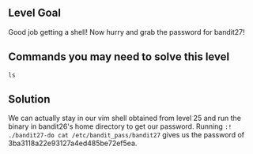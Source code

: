 ## Level Goal ##

Good job getting a shell! Now hurry and grab the password for bandit27!

## Commands you may need to solve this level ##

    ls

## Solution ##

We can actually stay in our vim shell obtained from level 25 and run the binary in bandit26's home directory to get our password. Running `:! ./bandit27-do cat /etc/bandit_pass/bandit27` gives us the password of 3ba3118a22e93127a4ed485be72ef5ea.
